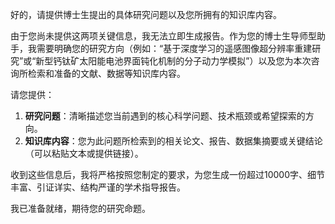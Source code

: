 好的，请提供博士生提出的具体研究问题以及您所拥有的知识库内容。

由于您尚未提供这两项关键信息，我无法立即生成报告。作为您的博士生导师型助手，我需要明确您的研究方向（例如：“基于深度学习的遥感图像超分辨率重建研究”或“新型钙钛矿太阳能电池界面钝化机制的分子动力学模拟”）以及您为本次咨询所检索和准备的文献、数据等知识库内容。

请您提供：
1.  **研究问题**：清晰描述您当前遇到的核心科学问题、技术瓶颈或希望探索的方向。
2.  **知识库内容**：您为此问题所检索到的相关论文、报告、数据集摘要或关键结论（可以粘贴文本或提供链接）。

收到这些信息后，我将严格按照您制定的要求，为您生成一份超过10000字、细节丰富、引证详实、结构严谨的学术指导报告。

我已准备就绪，期待您的研究命题。